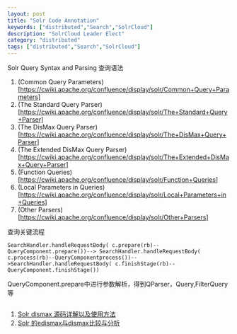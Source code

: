 ```yaml
---
layout: post
title: "Solr Code Annotation"
keywords: ["distributed","Search","SolrCloud"]
description: "SolrCloud Leader Elect"
category: "distributed"
tags: ["distributed","Search","SolrCloud"]
---
```


Solr Query Syntax and Parsing 查询语法
>
1. (Common Query Parameters)[https://cwiki.apache.org/confluence/display/solr/Common+Query+Parameters]
2. (The Standard Query Parser)[https://cwiki.apache.org/confluence/display/solr/The+Standard+Query+Parser]
3. (The DisMax Query Parser)[https://cwiki.apache.org/confluence/display/solr/The+DisMax+Query+Parser]
4. (The Extended DisMax Query Parser)[https://cwiki.apache.org/confluence/display/solr/The+Extended+DisMax+Query+Parser]
5. (Function Queries)[https://cwiki.apache.org/confluence/display/solr/Function+Queries]
6. (Local Parameters in Queries)[https://cwiki.apache.org/confluence/display/solr/Local+Parameters+in+Queries]
7. (Other Parsers)[https://cwiki.apache.org/confluence/display/solr/Other+Parsers]

查询关键流程

```
SearchHandler.handleRequestBody( c.prepare(rb)--QueryComponent.prepare())--> SearchHandler.handleRequestBody( c.process(rb)--QueryComponentprocess())-->SearchHandler.handleRequestBody( c.finishStage(rb)--QueryComponent.finishStage())
```
QueryComponent.prepare中进行参数解析，得到QParser，Query,FilterQuery等

```

```
>
1. [Solr dismax 源码详解以及使用方法](http://www.wxdl.cn/index/solr-dismax.html)
2. [Solr 的edismax与dismax比较与分析](http://www.linuxidc.com/Linux/2012-10/72373.htm)
